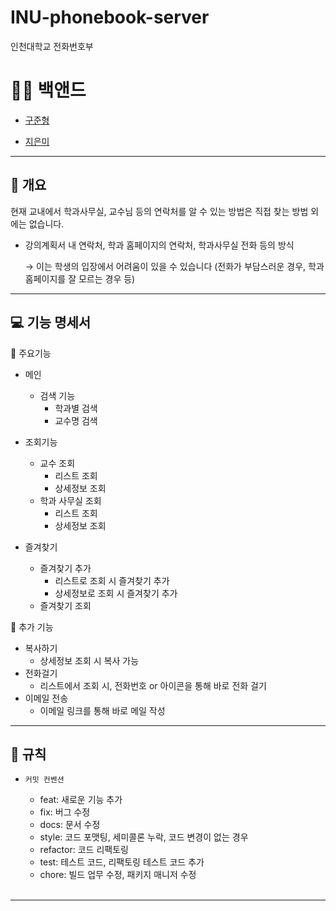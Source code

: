 # INU-phonebook-server

인천대학교 전화번호부


# 👨‍💻  백앤드

- [구준형](https://github.com/rnwnsgud)

- [지은미](https://github.com/jum0624)


---

## 📘 개요
현재 교내에서 학과사무실, 교수님 등의 연락처를 알 수 있는 방법은 직접 찾는 방법 외에는 없습니다.

- 강의계획서 내 연락처, 학과 홈페이지의 연락처, 학과사무실 전화 등의 방식
    
    → 이는 학생의 입장에서 어려움이 있을 수 있습니다 (전화가 부담스러운 경우, 학과 홈페이지를 잘 모르는 경우 등)

---

## 💻 기능 명세서

🍎 주요기능
- 메인
    - 검색 기능
        - 학과별 검색
        - 교수명 검색
- 조회기능
    - 교수 조회
        - 리스트 조회
        - 상세정보 조회
    - 학과 사무실 조회
        - 리스트 조회
        - 상세정보 조회

- 즐겨찾기
    - 즐겨찾기 추가
        - 리스트로 조회 시 즐겨찾기 추가
        - 상세정보로 조회 시 즐겨찾기 추가
    - 즐겨찾기 조회


🍏 추가 기능
- 복사하기
    - 상세정보 조회 시 복사 가능
- 전화걸기
    - 리스트에서 조회 시, 전화번호 or 아이콘을 통해 바로 전화 걸기
- 이메일 전송
    - 이메일 링크를 통해 바로 메일 작성
    

---

## 📝 규칙

- `커밋 컨벤션`

    - feat: 새로운 기능 추가
    - fix: 버그 수정
    - docs: 문서 수정
    - style: 코드 포맷팅, 세미콜론 누락, 코드 변경이 없는 경우
    - refactor: 코드 리팩토링
    - test: 테스트 코드, 리팩토링 테스트 코드 추가
    - chore: 빌드 업무 수정, 패키지 매니저 수정
<br><br>
      
---